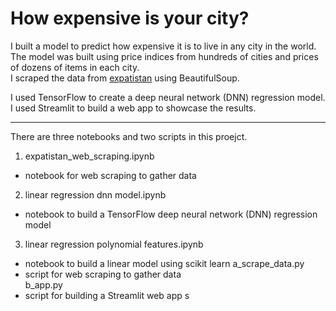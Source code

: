 # How expensive is your city?
I built a model to predict how expensive it is to live in any city in the world. The model was built using price indices from hundreds of cities and prices of dozens of items in each city.  
I scraped the data from [expatistan](https://www.expatistan.com/cost-of-living) using BeautifulSoup.  

I used TensorFlow to create a deep neural network (DNN) regression model.
I used Streamlit to build a web app to showcase the results.

---
There are three notebooks and two scripts in this proejct.    
1. expatistan_web_scraping.ipynb  
  - notebook for web scraping to gather data
2. linear regression dnn model.ipynb  
  - notebook to build a TensorFlow deep neural network (DNN) regression model
3. linear regression polynomial features.ipynb  
  - notebook to build a linear model using scikit learn
a_scrape_data.py  
  - script for web scraping to gather data  
b_app.py  
  - script for building a Streamlit web app s